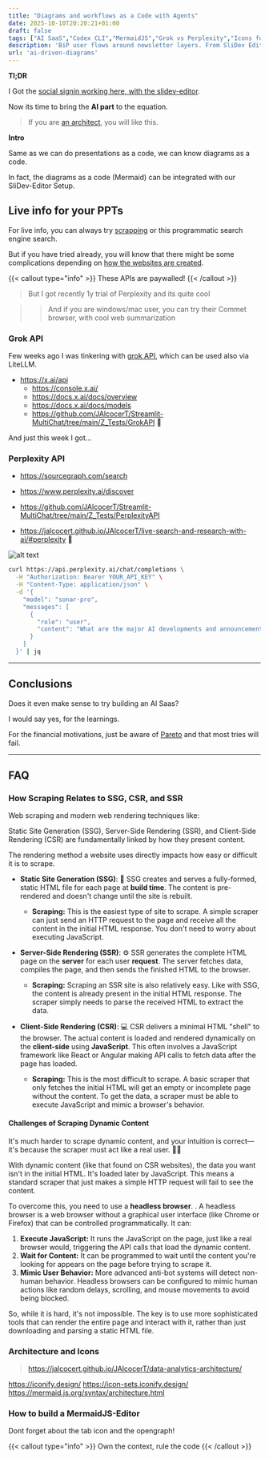 ```yaml
---
title: "Diagrams and workflows as a Code with Agents"
date: 2025-10-10T20:20:21+01:00
draft: false
tags: ["AI SaaS","Codex CLI","MermaidJS","Grok vs Perplexity","Icons for Architects","Commet"]
description: 'BiP user flows around newsletter layers. From SliDev Editor to Mermaid Editor with live information.'
url: 'ai-driven-diagrams'
---
```


**Tl;DR**

I Got the [social signin working here, with the slidev-editor](https://jalcocert.github.io/JAlcocerT/social-signin-101/#conclusions).

Now its time to bring the **AI part** to the equation.

> If you are [an architect](#architecture-and-icons), you will like this.


**Intro**

Same as we can do presentations as a code, we can know diagrams as a code.

In fact, the diagrams as a code (Mermaid) can be integrated with our SliDev-Editor Setup.



## Live info for your PPTs

For live info, you can always try [scrapping](https://jalcocert.github.io/JAlcocerT/how-to-browse/#scrapping-recap) or this programmatic search engine search.

But if you have tried already, you will know that there might be some complications depending on [how the websites are created](#how-scraping-relates-to-ssg-csr-and-ssr).

{{< callout type="info" >}}
These APIs are paywalled! 
{{< /callout >}}

> But I got recently 1y trial of Perplexity and its quite cool

> > And if you are windows/mac user, you can try their Commet browser, with cool web summarization

### Grok API

Few weeks ago I was tinkering with [grok API](https://jalcocert.github.io/JAlcocerT/how-to-use-grok-api/), which can be used also via LiteLLM.

* https://x.ai/api
    * https://console.x.ai/
    * https://docs.x.ai/docs/overview
    * https://docs.x.ai/docs/models
    * https://github.com/JAlcocerT/Streamlit-MultiChat/tree/main/Z_Tests/GrokAPI 🐍


And just this week I got...

### Perplexity API


* https://sourcegraph.com/search

* https://www.perplexity.ai/discover


* https://github.com/JAlcocerT/Streamlit-MultiChat/tree/main/Z_Tests/PerplexityAPI

* https://jalcocert.github.io/JAlcocerT/live-search-and-research-with-ai/#perplexity 🐍

![alt text](/blog_img/GenAI/ai-search/perplexity-pro-offer.png)


```sh
curl https://api.perplexity.ai/chat/completions \
  -H "Authorization: Bearer YOUR_API_KEY" \
  -H "Content-Type: application/json" \
  -d '{
    "model": "sonar-pro",
    "messages": [
      {
        "role": "user", 
        "content": "What are the major AI developments and announcements from today across the tech industry?"
      }
    ]
  }' | jq
```

---

## Conclusions

Does it even make sense to try building an AI Saas?

I would say yes, for the learnings.

For the financial motivations, just be aware of [Pareto](https://jalcocert.github.io/JAlcocerT/pareto-principle-for-data-analytics/) and that most tries will fail.


---

## FAQ


### How Scraping Relates to SSG, CSR, and SSR

Web scraping and modern web rendering techniques like:

Static Site Generation (SSG), Server-Side Rendering (SSR), and Client-Side Rendering (CSR) are fundamentally linked by how they present content.

The rendering method a website uses directly impacts how easy or difficult it is to scrape.


* **Static Site Generation (SSG)**: 📄 SSG creates and serves a fully-formed, static HTML file for each page at **build time**. The content is pre-rendered and doesn't change until the site is rebuilt.
    * **Scraping:** This is the easiest type of site to scrape. A simple scraper can just send an HTTP request to the page and receive all the content in the initial HTML response. You don't need to worry about executing JavaScript.

* **Server-Side Rendering (SSR)**: ⚙️ SSR generates the complete HTML page on the **server** for each user **request**. The server fetches data, compiles the page, and then sends the finished HTML to the browser.
    * **Scraping:** Scraping an SSR site is also relatively easy. Like with SSG, the content is already present in the initial HTML response. The scraper simply needs to parse the received HTML to extract the data.

* **Client-Side Rendering (CSR)**: 💻 CSR delivers a minimal HTML "shell" to the browser. The actual content is loaded and rendered dynamically on the **client-side** using **JavaScript**. This often involves a JavaScript framework like React or Angular making API calls to fetch data after the page has loaded.
    * **Scraping:** This is the most difficult to scrape. A basic scraper that only fetches the initial HTML will get an empty or incomplete page without the content. To get the data, a scraper must be able to execute JavaScript and mimic a browser's behavior.


#### Challenges of Scraping Dynamic Content

It's much harder to scrape dynamic content, and your intuition is correct—it's because the scraper must act like a real user. 🕵️‍♀️

With dynamic content (like that found on CSR websites), the data you want isn't in the initial HTML. It's loaded later by JavaScript. This means a standard scraper that just makes a simple HTTP request will fail to see the content.

To overcome this, you need to use a **headless browser**. . A headless browser is a web browser without a graphical user interface (like Chrome or Firefox) that can be controlled programmatically. It can:

1.  **Execute JavaScript:** It runs the JavaScript on the page, just like a real browser would, triggering the API calls that load the dynamic content.
2.  **Wait for Content:** It can be programmed to wait until the content you're looking for appears on the page before trying to scrape it.
3.  **Mimic User Behavior:** More advanced anti-bot systems will detect non-human behavior. Headless browsers can be configured to mimic human actions like random delays, scrolling, and mouse movements to avoid being blocked.

So, while it is hard, it's not impossible. The key is to use more sophisticated tools that can render the entire page and interact with it, rather than just downloading and parsing a static HTML file.


### Architecture and Icons

> https://jalcocert.github.io/JAlcocerT/data-analytics-architecture/

https://iconify.design/
https://icon-sets.iconify.design/
https://mermaid.js.org/syntax/architecture.html


### How to build a MermaidJS-Editor

Dont forget about the tab icon and the opengraph!


{{< callout type="info" >}}
Own the context, rule the code
{{< /callout >}}